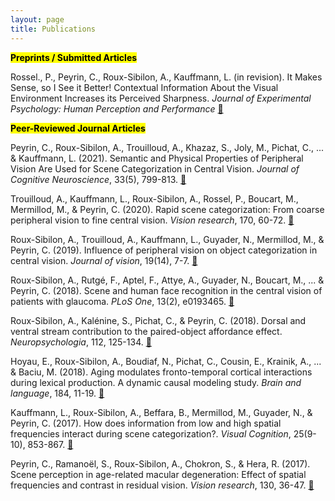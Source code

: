 ```yaml
---
layout: page
title: Publications
---
```



<strong><mark>Preprints / Submitted Articles</mark></strong> <br>

Rossel., P., Peyrin, C., Roux-Sibilon, A., Kauffmann, L. (in revision). It Makes Sense, so I See it Better! Contextual Information About the Visual Environment Increases its Perceived Sharpness. <i>Journal of Experimental Psychology: Human Perception and Performance</i> <a href = 'https://osf.io/nd2gp/'>📃</a>




<strong><mark>Peer-Reviewed Journal Articles</mark></strong> <br>

Peyrin, C., Roux-Sibilon, A., Trouilloud, A., Khazaz, S., Joly, M., Pichat, C., ... & Kauffmann, L. (2021). Semantic and Physical Properties of Peripheral Vision Are Used for Scene Categorization in Central Vision. <i>Journal of Cognitive Neuroscience</i>, 33(5), 799-813. <a href = 'pdf/Peyrin_et_al_2021_JoCNProofs.pdf'>📃</a>

Trouilloud, A., Kauffmann, L., Roux-Sibilon, A., Rossel, P., Boucart, M., Mermillod, M., & Peyrin, C. (2020). Rapid scene categorization: From coarse peripheral vision to fine central vision. <i>Vision research</i>, 170, 60-72. <a href = 'pdf/Trouilloud_et_al_2020_visionresearch.pdf'>📃</a>

Roux-Sibilon, A., Trouilloud, A., Kauffmann, L., Guyader, N., Mermillod, M., & Peyrin, C. (2019). Influence of peripheral vision on object categorization in central vision. <i>Journal of vision</i>, 19(14), 7-7. <a href = 'pdf/Roux-Sibilon_et_al_2019_JoV.pdf'>📃</a>

Roux-Sibilon, A., Rutgé, F., Aptel, F., Attye, A., Guyader, N., Boucart, M., ... & Peyrin, C. (2018). Scene and human face recognition in the central vision of patients with glaucoma. <i>PLoS One</i>, 13(2), e0193465. <a href = 'pdf/Roux-Sibilon_et_al_2018_plosone.pdf'>📃</a> 

Roux-Sibilon, A., Kalénine, S., Pichat, C., & Peyrin, C. (2018). Dorsal and ventral stream contribution to the paired-object affordance effect. <i>Neuropsychologia</i>, 112, 125-134. <a href = 'pdf/Roux-Sibilon_et_al_neuropsychologia.pdf'>📃</a>

Hoyau, E., Roux-Sibilon, A., Boudiaf, N., Pichat, C., Cousin, E., Krainik, A., ... & Baciu, M. (2018). Aging modulates fronto-temporal cortical interactions during lexical production. A dynamic causal modeling study. <i>Brain and language</i>, 184, 11-19. <a href = 'pdf/Hoyau_et_al_2018_brainandlanguage.pdf'>📃</a>

Kauffmann, L., Roux-Sibilon, A., Beffara, B., Mermillod, M., Guyader, N., & Peyrin, C. (2017). How does information from low and high spatial frequencies interact during scene categorization?. <i>Visual Cognition</i>, 25(9-10), 853-867. <a href = 'pdf/Kauffmann_et_al_2017_visualcognition.pdf'>📃</a>

Peyrin, C., Ramanoël, S., Roux-Sibilon, A., Chokron, S., & Hera, R. (2017). Scene perception in age-related macular degeneration: Effect of spatial frequencies and contrast in residual vision. <i>Vision research</i>, 130, 36-47. <a href = 'pdf/Peyrin_et_al_2017_visionresearch.pdf'>📃</a>